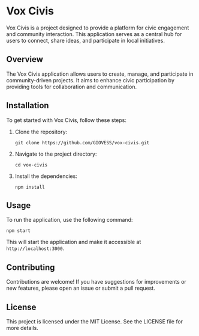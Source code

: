 # Vox Civis

Vox Civis is a project designed to provide a platform for civic engagement and community interaction. This application serves as a central hub for users to connect, share ideas, and participate in local initiatives.

## Overview

The Vox Civis application allows users to create, manage, and participate in community-driven projects. It aims to enhance civic participation by providing tools for collaboration and communication.

## Installation

To get started with Vox Civis, follow these steps:

1. Clone the repository:
   ```
   git clone https://github.com/GIOVESS/vox-civis.git
   ```

2. Navigate to the project directory:
   ```
   cd vox-civis
   ```

3. Install the dependencies:
   ```
   npm install
   ```

## Usage

To run the application, use the following command:
```
npm start
```

This will start the application and make it accessible at `http://localhost:3000`.

## Contributing

Contributions are welcome! If you have suggestions for improvements or new features, please open an issue or submit a pull request.

## License

This project is licensed under the MIT License. See the LICENSE file for more details.